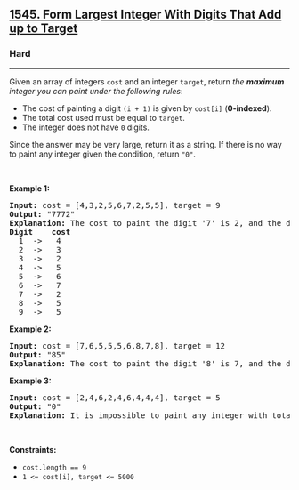 <h2><a href="https://leetcode.com/problems/form-largest-integer-with-digits-that-add-up-to-target">1545. Form Largest Integer With Digits That Add up to Target</a></h2><h3>Hard</h3><hr><p>Given an array of integers <code>cost</code> and an integer <code>target</code>, return <em>the <strong>maximum</strong> integer you can paint under the following rules</em>:</p>

<ul>
	<li>The cost of painting a digit <code>(i + 1)</code> is given by <code>cost[i]</code> (<strong>0-indexed</strong>).</li>
	<li>The total cost used must be equal to <code>target</code>.</li>
	<li>The integer does not have <code>0</code> digits.</li>
</ul>

<p>Since the answer may be very large, return it as a string. If there is no way to paint any integer given the condition, return <code>&quot;0&quot;</code>.</p>

<p>&nbsp;</p>
<p><strong class="example">Example 1:</strong></p>

<pre>
<strong>Input:</strong> cost = [4,3,2,5,6,7,2,5,5], target = 9
<strong>Output:</strong> &quot;7772&quot;
<strong>Explanation:</strong> The cost to paint the digit &#39;7&#39; is 2, and the digit &#39;2&#39; is 3. Then cost(&quot;7772&quot;) = 2*3+ 3*1 = 9. You could also paint &quot;977&quot;, but &quot;7772&quot; is the largest number.
<strong>Digit    cost</strong>
  1  -&gt;   4
  2  -&gt;   3
  3  -&gt;   2
  4  -&gt;   5
  5  -&gt;   6
  6  -&gt;   7
  7  -&gt;   2
  8  -&gt;   5
  9  -&gt;   5
</pre>

<p><strong class="example">Example 2:</strong></p>

<pre>
<strong>Input:</strong> cost = [7,6,5,5,5,6,8,7,8], target = 12
<strong>Output:</strong> &quot;85&quot;
<strong>Explanation:</strong> The cost to paint the digit &#39;8&#39; is 7, and the digit &#39;5&#39; is 5. Then cost(&quot;85&quot;) = 7 + 5 = 12.
</pre>

<p><strong class="example">Example 3:</strong></p>

<pre>
<strong>Input:</strong> cost = [2,4,6,2,4,6,4,4,4], target = 5
<strong>Output:</strong> &quot;0&quot;
<strong>Explanation:</strong> It is impossible to paint any integer with total cost equal to target.
</pre>

<p>&nbsp;</p>
<p><strong>Constraints:</strong></p>

<ul>
	<li><code>cost.length == 9</code></li>
	<li><code>1 &lt;= cost[i], target &lt;= 5000</code></li>
</ul>
